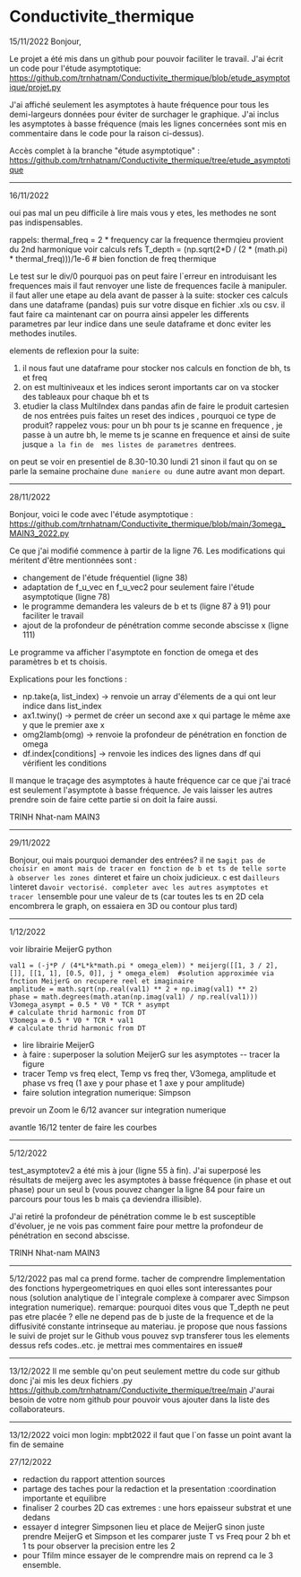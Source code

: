 # Conductivite_thermique

15/11/2022
Bonjour,

Le projet a été mis dans un github pour pouvoir faciliter le travail. J'ai écrit un code pour l'étude asymptotique:
https://github.com/trnhatnam/Conductivite_thermique/blob/etude_asymptotique/projet.py

J'ai affiché seulement les asymptotes à haute fréquence pour tous les demi-largeurs données pour éviter de surchager le graphique. J'ai inclus les asymptotes à basse fréquence (mais les lignes concernées sont mis en commentaire dans le code pour la raison ci-dessus).

Accès complet à la branche "étude asymptotique" : https://github.com/trnhatnam/Conductivite_thermique/tree/etude_asymptotique

-------------------------------------------------------

16/11/2022

oui pas mal un peu difficile à lire mais vous y etes, les methodes ne sont pas indispensables.

rappels:
thermal_freq = 2 * frequency  car la frequence thermqieu provient du 2nd harmonique voir calculs refs
T_depth = (np.sqrt(2*D / (2 * (math.pi) * thermal_freq)))/1e-6     # bien fonction de freq thermique

Le test sur le div/0 pourquoi pas on peut faire l`erreur en introduisant les frequences mais il faut renvoyer une liste de frequences facile à manipuler.
il faut aller une etape au dela avant de passer à la suite: stocker ces calculs dans une dataframe (pandas) puis sur votre disque en fichier .xls ou csv.
il faut faire ca maintenant car on pourra ainsi appeler les differents parametres par leur indice dans une seule dataframe et donc eviter les methodes inutiles.

elements de reflexion pour la suite:
1. il nous faut une dataframe pour stocker nos calculs en fonction de bh, ts et freq
2. on est multiniveaux et les indices seront importants car on va stocker des tableaux pour chaque bh et ts 
3. etudier la class MultiIndex dans pandas afin de faire le produit cartesien de nos entrées puis faites un reset des indices  , pourquoi ce type de produit?
rappelez vous: pour un bh pour ts je scanne en frequence , je passe à un autre bh, le meme ts je scanne en frequence et ainsi de suite jusque `a la fin de 
mes listes de parametres d`entrees.

on peut se voir en presentiel de 8.30-10.30 lundi 21 sinon il faut qu on se parle la semaine prochaine d`une maniere ou d`une autre avant mon depart.

----------------------------------------------------

28/11/2022

Bonjour, voici le code avec l'étude asymptotique : https://github.com/trnhatnam/Conductivite_thermique/blob/main/3omega_MAIN3_2022.py

Ce que j'ai modifié commence à partir de la ligne 76. Les modifications qui méritent d'être mentionnées sont :
- changement de l'étude fréquentiel (ligne 38)
- adaptation de f_u_vec en f_u_vec2 pour seulement faire l'étude asymptotique (ligne 78)
- le programme demandera les valeurs de b et ts (ligne 87 à 91) pour faciliter le travail
- ajout de la profondeur de pénétration comme seconde abscisse x (ligne 111)

Le programme va afficher l'asymptote en fonction de omega et des paramètres b et ts choisis.

Explications pour les fonctions :
- np.take(a, list_index) -> renvoie un array d'élements de a qui ont leur indice dans list_index
- ax1.twiny() -> permet de créer un second axe x qui partage le même axe y que le premier axe x
- omg2lamb(omg) -> renvoie la profondeur de pénétration en fonction de omega
- df.index[conditions] -> renvoie les indices des lignes dans df qui vérifient les conditions

Il manque le traçage des asymptotes à haute fréquence car ce que j'ai tracé est seulement l'asymptote à basse fréquence. Je vais laisser les autres prendre soin de faire cette partie si on doit la faire aussi.

TRINH Nhat-nam MAIN3

---------------------------------------------------

29/11/2022

Bonjour, oui mais pourquoi demander des entrées? il ne s`agit pas de choisir en amont mais de tracer en fonction de b et ts de telle sorte à observer les zones d`interet et faire un choix judicieux.
c est d`ailleurs l`interet d`avoir vectorisé. completer avec les autres asymptotes et tracer l`ensemble pour une valeur de ts (car toutes les ts en 2D cela encombrera le graph, on essaiera en 3D ou contour plus tard)

---------------------------

1/12/2022

voir librairie MeijerG python

    val1 = (-j*P / (4*L*k*math.pi * omega_elem)) * meijerg([[1, 3 / 2], []], [[1, 1], [0.5, 0]], j * omega_elem)  #solution approximée via fnction MeijerG on recupere reel et imaginaire
    amplitude = math.sqrt(np.real(val1) ** 2 + np.imag(val1) ** 2)
    phase = math.degrees(math.atan(np.imag(val1) / np.real(val1)))
    V3omega_asympt = 0.5 * V0 * TCR * asympt                                        # calculate thrid harmonic from DT
    V3omega = 0.5 * V0 * TCR * val1                                                 # calculate thrid harmonic from DT


- lire librairie MeijerG
- à faire : superposer la solution MeijerG sur les asymptotes --  tracer la figure
- tracer Temp vs freq elect, Temp vs freq ther, V3omega, amplitude et phase vs freq (1 axe y pour phase et 1 axe y pour amplitude) 
- faire solution integration numerique: Simpson

prevoir un Zoom le 6/12  avancer sur integration numerique

avantle 16/12 tenter de faire les courbes


-----------------------------------------

5/12/2022

test_asymptotev2 a été mis à jour (ligne 55 à fin). J'ai superposé les résultats de meijerg avec les asymptotes à basse fréquence (in phase et out phase) pour un seul b (vous pouvez changer la ligne 84 pour faire un parcours pour tous les b mais ça deviendra illisible).

J'ai retiré la profondeur de pénétration comme le b est susceptible d'évoluer, je ne vois pas comment faire pour mettre la profondeur de pénétration en second 
abscisse.

TRINH Nhat-nam MAIN3

----------------------------------------------------------------

5/12/2022
pas mal ca prend forme. tacher de comprendre lìmplementation des fonctions hypergeometriques en quoi elles sont interessantes pour nous (solution analytique de
l`integrale complexe à comparer avec Simpson integration numerique).
remarque: pourquoi dites vous que T_depth ne peut pas etre placée ? elle ne depend pas de b juste de la frequence et de la diffusivité constante intrinseque au materiau.
je propose que nous fassions le suivi de projet sur le Github vous pouvez svp transferer tous les elements dessus refs codes..etc. je mettrai mes commentaires en issue#

-------

13/12/2022
Il me semble qu'on peut seulement mettre du code sur github donc j'ai mis les deux fichiers .py
https://github.com/trnhatnam/Conductivite_thermique/tree/main
J'aurai besoin de votre nom github pour pouvoir vous ajouter dans la liste des collaborateurs.

------------

13/12/2022
voici mon login: mpbt2022
il faut que l`on fasse un point avant la fin de semaine

27/12/2022
- redaction du rapport attention sources
- partage des taches pour la redaction et la presentation :coordination importante et equilibre
- finaliser 2 courbes 2D cas extremes : une hors epaisseur substrat et une dedans
- essayer d integrer Simpsonen lieu et place de MeijerG sinon juste prendre MeijerG et Simpson et les comparer juste T vs Freq pour 2 bh et 1 ts pour observer la precision entre les 2
- pour Tfilm mince essayer de le comprendre mais on reprend ca le 3 ensemble.

